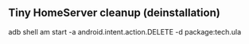## Tiny HomeServer cleanup (deinstallation)


adb shell am start -a android.intent.action.DELETE -d package:tech.ula